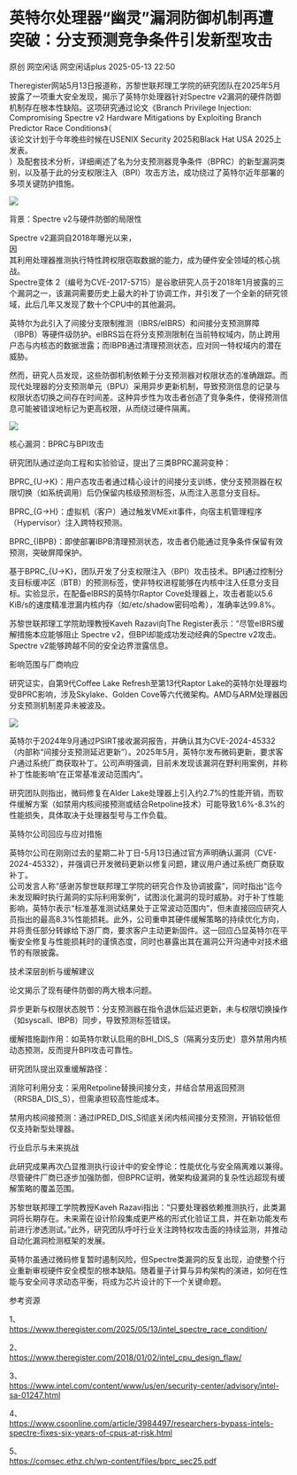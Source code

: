 #  英特尔处理器“幽灵”漏洞防御机制再遭突破：分支预测竞争条件引发新型攻击   
原创 网空闲话  网空闲话plus   2025-05-13 22:50  
  
Theregister网站5月13日报道称，苏黎世联邦理工学院的研究团队在2025年5月披露了一项重大安全发现，揭示了英特尔处理器针对Spectre v2漏洞的硬件防御机制存在根本性缺陷。这项研究通过论文《Branch Privilege Injection: Compromising Spectre v2 Hardware Mitigations by Exploiting Branch Predictor Race Conditions》（  
该论文计划于今年晚些时候在USENIX Security 2025和Black Hat USA 2025上发表。  
）及配套技术分析，详细阐述了名为分支预测器竞争条件（BPRC）的新型漏洞类别，以及基于此的分支权限注入（BPI）攻击方法，成功绕过了英特尔近年部署的多项关键防护措施。  
  
![](https://mmbiz.qpic.cn/mmbiz_jpg/0KRmt3K30icXOuEvkWl8Sic8gYuaO1CXbJYTDiaVqPe52O4JcDh7m8jGXaSEA6mnudt1yJqKwZy9icoMoj3I0Bnhkg/640?wx_fmt=jpeg&from=appmsg "")  
  
背景：Spectre v2与硬件防御的局限性  
  
Spectre v2漏洞自2018年曝光以来，  
因  
其利用处理器推测执行特性跨权限窃取数据的能力，成为硬件安全领域的核心挑战。  
Spectre变体 2（编号为CVE-2017-5715）是谷歌研究人员于2018年1月披露的三个漏洞之一，该漏洞需要历史上最大的补丁协调工作，并引发了一个全新的研究领域，此后几年又发现了数十个CPU中的其他漏洞。  
  
英特尔为此引入了间接分支限制推测（IBRS/eIBRS）和间接分支预测屏障（IBPB）等硬件级防护。eIBRS旨在将分支预测限制在当前特权域内，防止跨用户态与内核态的数据泄露；而IBPB通过清理预测状态，应对同一特权域内的潜在威胁。  
  
然而，研究人员发现，这些防御机制依赖于分支预测器对权限状态的准确跟踪。而现代处理器的分支预测单元（BPU）采用异步更新机制，导致预测信息的记录与权限状态切换之间存在时间差。这种异步性为攻击者创造了竞争条件，使得预测信息可能被错误地标记为更高权限，从而绕过硬件隔离。  
  
![](https://mmbiz.qpic.cn/mmbiz_png/0KRmt3K30icXOuEvkWl8Sic8gYuaO1CXbJyPSh6s9T2L4s0hyhbFibp4MDibIIjeibVRPGicpf56WkUuUic3KicOribrJWQ/640?wx_fmt=png&from=appmsg "")  
  
核心漏洞：BPRC与BPI攻击  
  
研究团队通过逆向工程和实验验证，提出了三类BPRC漏洞变种：  
  
BPRC_{U→K}：用户态攻击者通过精心设计的间接分支训练，使分支预测器在权限切换（如系统调用）后仍保留内核级预测标签，从而注入恶意分支目标。  
  
BPRC_{G→H}：虚拟机（客户）通过触发VMExit事件，向宿主机管理程序（Hypervisor）注入跨特权预测。  
  
BPRC_{IBPB}：即使部署IBPB清理预测状态，攻击者仍能通过竞争条件保留有效预测，突破屏障保护。  
  
基于BPRC_{U→K}，团队开发了分支权限注入（BPI）攻击技术。BPI通过控制分支目标缓冲区（BTB）的预测标签，使非特权进程能够在内核中注入任意分支目标。实验显示，在配备eIBRS的英特尔Raptor Cove处理器上，攻击者能以5.6 KiB/s的速度精准泄漏内核内存（如/etc/shadow密码哈希），准确率达99.8%。  
  
苏黎世联邦理工学院助理教授Kaveh Razavi向The Register表示：“尽管eIBRS缓解措施本应能够阻止 Spectre v2，但BPI却能成功发动经典的Spectre v2攻击。Spectre v2能够跨越不同的安全边界泄露信息。  
  
影响范围与厂商响应  
  
研究证实，自第9代Coffee Lake Refresh至第13代Raptor Lake的英特尔处理器均受BPRC影响，涉及Skylake、Golden Cove等六代微架构。AMD与ARM处理器因分支预测机制差异未被波及。  
  
![](https://mmbiz.qpic.cn/mmbiz_png/0KRmt3K30icXOuEvkWl8Sic8gYuaO1CXbJJL5GNyicfnfuj2uWaic2NgTdnwKxCRvojnWrONuTcBp6TVL64VqWP1mQ/640?wx_fmt=png&from=appmsg "")  
  
英特尔于2024年9月通过PSIRT接收漏洞报告，并确认其为CVE-2024-45332（内部称“间接分支预测延迟更新”）。2025年5月，英特尔发布微码更新，要求客户通过系统厂商获取补丁。公司声明强调，目前未发现该漏洞在野利用案例，并称补丁性能影响“在正常基准波动范围内”。  
  
研究团队则指出，微码修复在Alder Lake处理器上引入约2.7%的性能开销，而软件缓解方案（如禁用内核间接预测或结合Retpoline技术）可能导致1.6%-8.3%的性能损失，具体取决于处理器型号与工作负载。  
  
英特尔公司回应与应对措施  
  
英特尔公司在刚刚过去的星期二补丁日-5月13日通过官方声明确认漏洞（CVE-2024-45332），并强调已开发微码更新以修复问题，建议用户通过系统厂商获取补丁。  
公司发言人称“感谢苏黎世联邦理工学院的研究合作及协调披露”，同时指出“迄今未发现瞬时执行漏洞的实际利用案例”，试图淡化漏洞的现时威胁。对于补丁性能影响，英特尔表示“标准基准测试结果处于正常波动范围内”，但未直接回应研究人员指出的最高8.3%性能损耗。此外，公司重申其硬件缓解策略的持续优化方向，并将责任部分转嫁给下游厂商，要求客户主动更新固件。这一回应凸显英特尔在平衡安全修复与性能损耗时的谨慎态度，同时也暴露出其在漏洞公开沟通中对技术细节的有限披露。  
  
技术深层剖析与缓解建议  
  
论文揭示了现有硬件防御的两大根本问题。  
  
异步更新与权限状态脱节：分支预测器在指令退休后延迟更新，未与权限切换操作（如syscall、IBPB）同步，导致预测标签错误。  
  
缓解措施副作用：如英特尔默认启用的BHI_DIS_S（隔离分支历史）意外禁用内核动态预测，反而提升BPI攻击可靠性。  
  
研究团队提出双重缓解路径：  
  
消除可利用分支：采用Retpoline替换间接分支，并结合禁用返回预测（RRSBA_DIS_S），但需承担较高性能成本。  
  
禁用内核间接预测：通过IPRED_DIS_S彻底关闭内核间接分支预测，开销较低但仅支持新型处理器。  
  
行业启示与未来挑战  
  
此研究成果再次凸显推测执行设计中的安全悖论：性能优化与安全隔离难以兼得。尽管硬件厂商已逐步加强防御，但BPRC证明，微架构级漏洞的复杂性远超现有缓解策略的覆盖范围。  
  
苏黎世联邦理工学院教授Kaveh Razavi指出：“只要处理器依赖推测执行，此类漏洞将长期存在。未来需在设计阶段集成更严格的形式化验证工具，并在新功能发布前进行渗透测试。”此外，研究团队呼吁行业关注跨特权攻击面的持续监测，并推动自动化漏洞检测框架的发展。  
  
英特尔虽通过微码修复暂时遏制风险，但Spectre类漏洞的反复出现，迫使整个行业重新审视硬件安全模型的根本缺陷。随着量子计算与异构架构的演进，如何在性能与安全间寻求动态平衡，将成为芯片设计的下一个关键命题。  
  
  
参考资源  
  
1、  
https://www.theregister.com/2025/05/13/intel_spectre_race_condition/  
  
2、  
https://www.theregister.com/2018/01/02/intel_cpu_design_flaw/  
  
3、  
https://www.intel.com/content/www/us/en/security-center/advisory/intel-sa-01247.html  
  
4、  
https://www.csoonline.com/article/3984497/researchers-bypass-intels-spectre-fixes-six-years-of-cpus-at-risk.html  
  
5、  
https://comsec.ethz.ch/wp-content/files/bprc_sec25.pdf  
  
